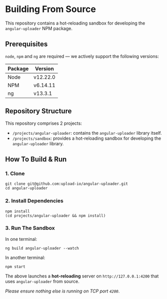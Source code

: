 # Building From Source

This repository contains a hot-reloading sandbox for developing the `angular-uploader` NPM package.

## Prerequisites

`node`, `npm` and `ng` are required — we actively support the following versions:

| Package | Version  |
| ------- | -------- |
| Node    | v12.22.0 |
| NPM     | v6.14.11 |
| ng      | v13.3.1  |

## Repository Structure

This repository comprises 2 projects:

- `/projects/angular-uploader`: contains the `angular-uploader` library itself.
- `/projects/sandbox`: provides a hot-reloading sandbox for developing the `angular-uploader` library.

## How To Build & Run

### 1. Clone

```shell
git clone git@github.com:upload-io/angular-uploader.git
cd angular-uploader
```

### 2. Install Dependencies

```shell
npm install
(cd projects/angular-uploader && npm install)
```

### 3. Run The Sandbox

In one terminal:

```shell
ng build angular-uploader --watch
```

In another terminal:

```shell
npm start
```

The above launches a **hot-reloading** server on `http://127.0.0.1:4200` that uses `angular-uploader` from source.

_Please ensure nothing else is running on TCP port `4200`_.
